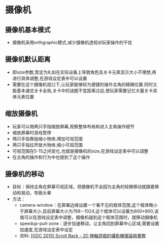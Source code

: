 摄像机
======

摄像机基本模式
--------------

-	摄像机采用orthgraphic模式,减少摄像机透视对玩家操作的干扰

摄像机默认距离
--------------

-	即size参数,暂定为8,如在实际设备上导致角色及关卡元素显示大小不理想,再进行具体调整,在游戏设定表中可以设置
-	需要在这个摄像机视口下,让玩家能够较为便捷的操作主角的精确位置.同时又能基本通览关卡全局,关卡中的谜题不宜距离过远,使玩家需要记忆大量关卡具体元素位置

缩放摄像机
----------

-	玩家可以用两只手指缩放屏幕,观察整体布局和进入主角操作细节
-	缩放屏幕时游戏暂停
-	两只手指靠拢缩小物体,增加可视范围
-	两只手指拉开放大物体,缩小可视范围
-	可视范围在5-15之间变化,也就是摄像机的size,在游戏设定表中可以调整
-	在主角的操作和行为中也提到了这个操作

摄像机的移动
------------

-	目标：保持主角在屏幕可视区域，但摄像机不会因为主角的轻微移动就跟着移动和晃动，导致头晕
-	方法：
	-	camera-window：在屏幕边缘设置一个看不见的框体范围,这个框体略小于屏幕大小,目前屏幕大小为768--1024,这个框体可以设置为600*800,该值可以在游戏设定表中调整，摄像机碰到这个框体范围时，就移动摄像机
	-	speedup-pull-zone：逐步加速移动，让主角回到屏幕中心区域,需要设置加速度,在游戏设定表中设定
	-	资料: [[GDC 2015] Scroll Back - 2D 捲軸遊戲的攝影機理論與實務 ](https://igdshare.org/content/gdc2015-2d-scrolling-itay-keren)
